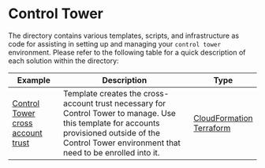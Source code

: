 # Control Tower

The directory contains various templates, scripts, and infrastructure as code for assisting in setting up and managing your `control tower` environment. Please refer to the following table for a quick description of each solution within the directory:

| Example | Description | Type |
| --------------- | ----------- | ---- |
| [Control Tower cross account trust](./controltower-cross-account-trust) | Template creates the cross-account trust necessary for Control Tower to manage. Use this template for accounts provisioned outside of the Control Tower environment that need to be enrolled into it. | [CloudFormation](./controltower-cross-account-trust/cfn-controltower-cross-account-trust.yaml) <br /> [Terraform](./controltower-cross-account-trust-tf) |
